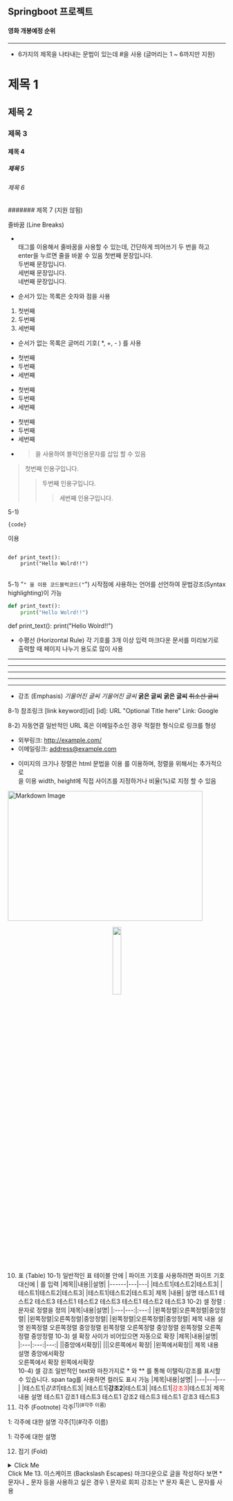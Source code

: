 <h2>Springboot 프로젝트</h2>
<h4>영화 개봉예정 순위</h4>
<hr>

- 6가지의 제목을 나타내는 문법이 있는데 #을 사용 (글머리는 1 ~ 6까지만 지원)
# 제목 1
## 제목 2
### 제목 3
#### 제목 4
##### 제목 5
###### 제목 6
####### 제목 7 (지원 않됨)

줄바꿈 (Line Breaks)
- <br> 태그를 이용해서 줄바꿈을 사용할 수 있는데, 간단하게 띄어쓰기 두 번을 하고 enter을 누르면 줄을 바꿀 수 있음
첫번째 문장입니다. <br>
두번째 문장입니다.  
세번째 문장입니다.  
네번째 문장입니다.

- 순서가 있는 목록은 숫자와 점을 사용
1. 첫번째
2. 두번째
3. 세번째

- 순서가 없는 목록은 글머리 기호( *, +, - ) 를 사용
+ 첫번째
+ 두번째
+ 세번째

- 첫번째
- 두번째
- 세번째

* 첫번째
* 두번째
* 세번째

- >을 사용하여 블럭인용문자를 삽입 할 수 있음
> 첫번째 인용구입니다.
>> 두번째 인용구입니다.
>>> 세번째 인용구입니다.

5-1) <pre><code>{code}</code></pre> 이용
<pre>
<code>
def print_text():
    print("Hello Wolrd!!")
</code>
</pre>

5-1) "```" 을 이용
코드블럭코드("```") 시작점에 사용하는 언어를 선언하여 문법강조(Syntax highlighting)이 가능

```python
def print_text():
    print("Hello Wolrd!!")
```

def print_text():
    print("Hello Wolrd!!")

- 수평선 (Horizontal Rule)
각 기호를 3개 이상 입력
마크다운 문서를 미리보기로 출력할 때 페이지 나누기 용도로 많이 사용
* * *

***

*****

- - -

---------------------------------------

- 강조 (Emphasis)
*기울어진 글씨*
_기울어진 글씨_
**굵은 글씨**
__굵은 글씨__
~~취소선 글씨~~

8-1) 참조링크
[link keyword][id]
[id]: URL "Optional Title here"
Link: Google

8-2) 자동연결
일반적인 URL 혹은 이메일주소인 경우 적절한 형식으로 링크를 형성

* 외부링크: <http://example.com/>
* 이메일링크: <address@example.com>

- 이미지의 크기나 정렬은 html 문법을 이용
<img width="" height=""></img>를 이용하며, 정렬을 위해서는 추가적으로 <div align="center"> </div>  을 이용
width, height에 직접 사이즈를 지정하거나 비율(%)로 지정 할 수 있음

<img src="asset/images/test_image.jpg" width="450px" height="300px" title="px(픽셀) 크기 설정" alt="Markdown Image"></img><br/>
<div align="center">
  <img src="asset/images/test_image.jpg" width="20%">
</div>

10. 표 (Table)
10-1) 일반적인 표
테이블 안에 | 파이프 기호를 사용하려면 파이프 기호 대신에 &#124; 를 입력
|제목|&#124;내용&#124;|설명|
|------|---|---|
|테스트1|테스트2|테스트3|
|테스트1|테스트2|테스트3|
|테스트1|테스트2|테스트3|
제목	|내용|	설명
테스트1	테스트2	테스트3
테스트1	테스트2	테스트3
테스트1	테스트2	테스트3
10-2) 셀 정렬
: 문자로 정렬을 정의
|제목|내용|설명|
|:---|---:|:---:|
|왼쪽정렬|오른쪽정렬|중앙정렬|
|왼쪽정렬|오른쪽정렬|중앙정렬|
|왼쪽정렬|오른쪽정렬|중앙정렬|
제목	내용	설명
왼쪽정렬	오른쪽정렬	중앙정렬
왼쪽정렬	오른쪽정렬	중앙정렬
왼쪽정렬	오른쪽정렬	중앙정렬
10-3) 셀 확장
사이가 비어있으면 자동으로 확장
|제목|내용|설명|
|:---|:---:|---:|
||중앙에서확장||
|||오른쪽에서 확장|
|왼쪽에서확장||
제목	내용	설명
중앙에서확장	
오른쪽에서 확장
왼쪽에서확장		
10-4) 셀 강조
일반적인 text와 마찬가지로 * 와 ** 를 통해 이탤릭/강조를 표시할 수 있습니다. span tag를 사용하면 컬러도 표시 가능
|제목|내용|설명|
|---|---|---|
|테스트1|*강조1*|테스트3|
|테스트1|**강조2**|테스트3|
|테스트1|<span style="color:red">강조3</span>|테스트3|
제목	내용	설명
테스트1	강조1	테스트3
테스트1	강조2	테스트3
테스트1	강조3	테스트3
11. 각주 (Footnote)
각주<sup>[1](#각주 이름)</sup>

<a name="각주 이름">1</a>: 각주에 대한 설명
각주[1](#각주 이름)

1: 각주에 대한 설명

12. 접기 (Fold)
<details><summary>Click Me</summary>
Good!!
</details>    
Click Me
13. 이스케이프 (Backslash Escapes)
마크다운으로 글을 작성하다 보면 * 문자나 _ 문자 등을 사용하고 싶은 경우 \ 문자로 회피
강조는 \* 문자 혹은 \_ 문자를 사용
